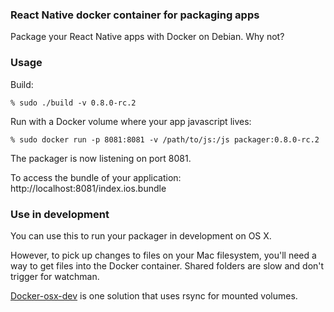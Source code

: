 ### React Native docker container for packaging apps

Package your React Native apps with Docker on Debian. Why not?

### Usage

Build:

```
% sudo ./build -v 0.8.0-rc.2
```

Run with a Docker volume where your app javascript lives:

```
% sudo docker run -p 8081:8081 -v /path/to/js:/js packager:0.8.0-rc.2
```

The packager is now listening on port 8081.

To access the bundle of your application:
http://localhost:8081/index.ios.bundle

### Use in development

You can use this to run your packager in development on OS X.

However, to pick up changes to files on your Mac filesystem, you'll need a way
to get files into the Docker container. Shared folders are slow and don't trigger
for watchman.

[Docker-osx-dev](https://github.com/brikis98/docker-osx-dev) is one solution that uses rsync for mounted volumes.

